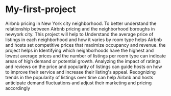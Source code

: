 # My-first-project
Airbnb pricing in New York city neighborhood.
To better understand the relationship between Airbnb pricing and the neighborhood boroughs in newyork city.
This project will help to Understand the average price of listings in each neighborhood and how it varies by room type helps Airbnb and hosts set competitive prices that maximize occupancy and revenue.
the project helps in Identifying which neighborhoods have the highest and lowest average prices and the number of listings per room type can indicate areas of high demand or potential growth.
Analyzing the impact of ratings and reviews on the price and popularity of listings can guide hosts on how to improve their service and increase their listing's appeal.
Recognizing trends in the popularity of listings over time can help Airbnb and hosts anticipate demand fluctuations and adjust their marketing and pricing accordingly
